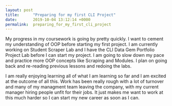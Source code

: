 ```yaml
---
layout: post
title:      "Preparing for my first CLI Project"
date:       2019-10-04 13:12:14 +0000
permalink:  preparing_for_my_first_cli_project
---
```



My progress in my coursework is going by pretty quickly. I want to cement my understanding of OOP before starting my first project. I am currently working on Student Scraper Lab and I have the CLI Data Gem Portfolio Project Lab before I can start my project. I am going to slow down my pace and practice more OOP concepts like Scraping and Modules. I plan on going back and re-reading previous lessons and redoing the labs. 

I am really enjoying learning all of what I am learning so far and I am excited at the outcome of all this. Work has been really rough with a lot of turnover and many of my managment team leaving the company, with my current manager hiring people unfit for their jobs. It just makes me want to work at this much harder so I can start my new career as soon as I can.
